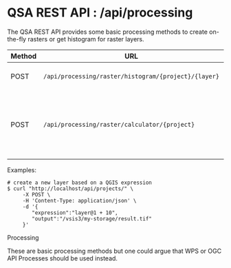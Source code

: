 # QSA REST API : /api/processing

The QSA REST API provides some basic processing methods to create on-the-fly
rasters or get histogram for raster layers.

| Method  |                      URL                              |         Description                                                  |
|---------|-------------------------------------------------------|----------------------------------------------------------------------|
| POST    | `/api/processing/raster/histogram/{project}/{layer}`  | Return an histogram in JSON                                          |
| POST    | `/api/processing/raster/calculator/{project}`         | Create a raster based on an `expression` and an `output` filename    |

Examples:

``` shell
# create a new layer based on a QGIS expression
$ curl "http://localhost/api/projects/" \
     -X POST \
     -H 'Content-Type: application/json' \
     -d '{
        "expression":"layer@1 + 10",
        "output":"/vsis3/my-storage/result.tif"
     }'
```

<div class="warning">
Processing

These are basic processing methods but one could argue that WPS or OGC API
Processes should be used instead.
</div>
